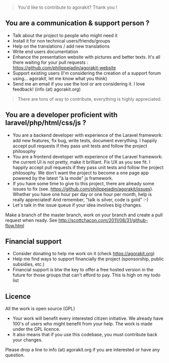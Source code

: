 > You'd like to contribute to agorakit? Thank you !

## You are a communication & support person ?
- Talk about the project to people who might need it
- Install it for non technical users/friends/groups
- Help on the translations / add new translations
- Write end users documentation
- Enhance the presentation website with pictures and better texts. It's all there waiting for your pull requests : https://github.com/philippejadin/agorakit-website
- Support existing users (I'm considering the creation of a support forum using... agorakit, let me know what you think)
- Send me an email if you use the tool or are considering it. I love feedback! (info (at) agorakit.org)

> There are tons of way to contribute, everything is highly appreciated.

## You are a developer proficient with laravel/php/html/css/js ?
- You are a backend developer with experience of the Laravel framework: add new features, fix bug, write tests, document everything. I happily accept pull requests if they pass unit tests and follow the project philosophy
- You are a frontend developer with experience of the Laravel framework: the current UI is not pretty, make it brilliant. Fix UX as you see fit. I happily accept pull requests if they pass unit tests and follow the project philosophy. We don't want the project to become a one page app powered by the latest "à la mode" js framework.
- If you have some time to give to this project, there are already some issues to fix (see. https://github.com/philippejadin/agorakit/issues). Whether you have one hour per day or one hour per month, help is really appreciated! And remember, "talk is silver, code is gold" :-)
- Let's talk in the issue queue if your idea involves big changes.

Make a branch of the master branch, work on your branch and create a pull request when ready. See http://scottchacon.com/2011/08/31/github-flow.html

## Financial support
- Consider donating to help me work on it (check https://agorakit.org)
- Help me find ways to support financially the project (sponsorship, public subsidies, etc.)
- Financial support is btw the key to offer a free hosted version in the future for those groups that can't afford to pay. This is high on my todo list

## Licence
All the work is open source (GPL)
- Your work will benefit every interested citizen initiative. We already have 100's of users who might benefit from your help. The work is made under the GPL licence.
- It  also means that if you use this codebase, you must contribute back your changes.

Please drop a line to info (at) agorakit.org if you are interested or have any question.
